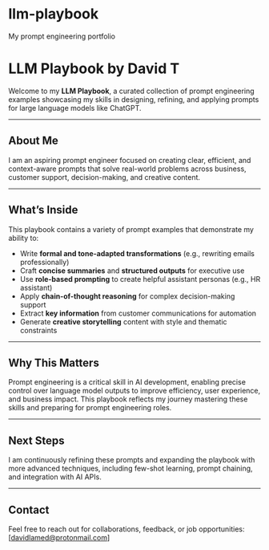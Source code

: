 # llm-playbook
My prompt engineering portfolio


# LLM Playbook by David T

Welcome to my **LLM Playbook**, a curated collection of prompt engineering examples showcasing my skills in designing, refining, and applying prompts for large language models like ChatGPT.

---

## About Me

I am an aspiring prompt engineer focused on creating clear, efficient, and context-aware prompts that solve real-world problems across business, customer support, decision-making, and creative content.

---

## What’s Inside

This playbook contains a variety of prompt examples that demonstrate my ability to:

- Write **formal and tone-adapted transformations** (e.g., rewriting emails professionally)  
- Craft **concise summaries** and **structured outputs** for executive use  
- Use **role-based prompting** to create helpful assistant personas (e.g., HR assistant)  
- Apply **chain-of-thought reasoning** for complex decision-making support  
- Extract **key information** from customer communications for automation  
- Generate **creative storytelling** content with style and thematic constraints

---

## Why This Matters

Prompt engineering is a critical skill in AI development, enabling precise control over language model outputs to improve efficiency, user experience, and business impact. This playbook reflects my journey mastering these skills and preparing for prompt engineering roles.

---

## Next Steps

I am continuously refining these prompts and expanding the playbook with more advanced techniques, including few-shot learning, prompt chaining, and integration with AI APIs.

---

## Contact

Feel free to reach out for collaborations, feedback, or job opportunities:  
[davidlamed@protonmail.com]
